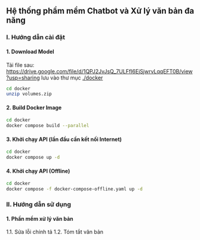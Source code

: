 ## Hệ thống phầm mềm Chatbot và Xử lý văn bản đa năng

### I. Hướng dẫn cài đặt
#### 1. Download Model
Tải file sau: https://drive.google.com/file/d/1QPJ2JvJsQ_7ULFfI6EjSjwrvLqqEFT0B/view?usp=sharing lưu vào thư mục [./docker](./docker)
```bash
cd docker
unzip volumes.zip
```

#### 2. Build Docker Image
```bash
cd docker
docker compose build --parallel
```

#### 3. Khởi chạy API (lần đầu cần kết nối Internet)
```bash
cd docker
docker compose up -d
```

#### 4. Khởi chạy API (Offline)
```bash
cd docker
docker compose -f docker-compose-offline.yaml up -d
```

### II. Hướng dẫn sử dụng
#### 1. Phần mềm xử lý văn bản
1.1. Sửa lỗi chính tả
1.2. Tóm tắt văn bản